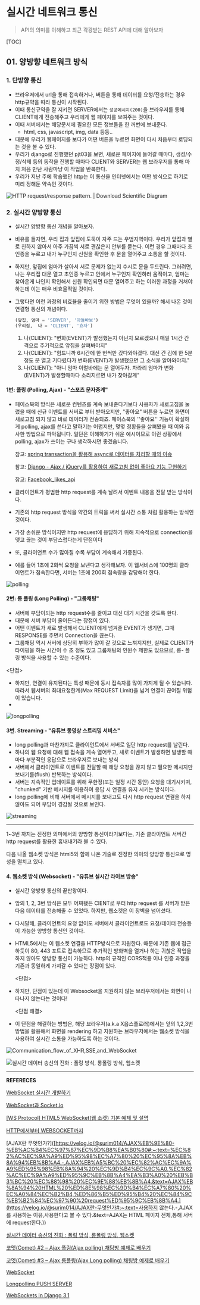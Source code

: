 # 실시간 네트워크 통신 

> API의 의미를 이해하고 최근 각광받는 REST API에 대해 알아보자

[TOC]

## 01. 양방향 네트워크 방식

### 1. 단방향 통신

- 브라우저에서 url을 통해 접속하거나, 버튼을 통해 데이터를 요청/전송하는 경우 http규약을 따라 통신이 시작된다.
- 이때 통신규약을 잘 지키면 SERVER에서는 `성공메시지(200)`을 브라우저를 통해 CLIENT에게 전송해주고 우리에게 웹 페이지를 보여주는 것이다.
- 이때 서버에서는 해당문서에 필요한 모든 정보들을 한 꺼번에 보내준다. 
  - html, css, javascript, img, data 등등..
- 때문에 우리가 웹페이지를 보다가 어떤 버튼을 누르면 화면이 다시 처음부터 로딩되는 것을 볼 수 있다. 
- 우리가 django로 진행했던 pjt03을 보면, 새로운 페이지에 들어갈 때마다, 생성/수정/삭제 등의 동작을 진행할 때마다 CLIENT와 SERVER는 웹 브라우저를 통해 마치 처음 만난 사람마냥 이 작업을 반복한다.
-  우리가 지난 주에 학습했던 http는 이 통신을 인터넷에서는 어떤 방식으로 하기로 미리 정해둔 약속인 것이다. 

![HTTP request/response pattern. | Download Scientific Diagram](https://www.researchgate.net/publication/308387942/figure/fig1/AS:409566736076803@1474659727403/HTTP-request-response-pattern.png)



### 2. 실시간 양방향 통신

- 실시간 양방향 통신 개념을 알아보자.

- 비유를 들자면, 우리 집과 앞집에 도둑이 자주 드는 우범지역이다. 우리가 앞집과 별로 친하지 않아서 아주 가끔씩 서로 괜찮은지 안부를 묻는다. 이런 경우 그때마다 초인종을 누르고 내가 누구인지 신원을 확인한 후 문을 열어주고 소통을 할 것이다.

- 하지만, 앞집에 엄마가 살아서 서로 문제가 없는지 수시로 문을 두드린다. 그러려면, 나는 우리집 대문 열고 초인종 누르고 안에서 누구인지 확인하러 움직이고, 엄마는 찾아온게 나인지 확인해서 신원 확인되면 대문 열어주고 하는 이러한 과정을 거쳐야 하는데 이는 매우 비효율적일 것이다. 

- 그렇다면 이런 과정의 비효율을 줄이기 위한 방법은 무엇이 있을까? 해서 나온 것이 연결형 통신의 개념이다. 

  ```python
  (앞집, 엄마 = 'SERVER', '아들바보')
  (우리집,  나 = 'CLIENT', '효자')
  ```

  1. 나(CLIENT): "변화(EVENT)가 발생했는지 아닌지 모르겠으니 매일 1시간 간격으로 주기적으로 앞집을 살펴봐야지"
  2. 나(CLIENT): "힘드니까 6시간에 한 번씩만 갔다와야겠다. 대신 간 김에 한 5분정도 문 열고 기다렸다가 변화(EVENT)가 발생했으면 그 소식을 알아와야지."
  3. 나(CLIENT): "아니 엄마 이럴바에는 문 열어두자. 차라리 엄마가 변화(EVENT)가 발생할때마다 소리지르면 내가 찾아갈게"



#### 1번: 폴링 (Polling, Ajax) - "스포츠 문자중계" 

- 페이스북의 방식은 새로운 컨텐츠를 계속 보내준다기보다 사용자가 새로고침을 눌렀을 때에 신규 이벤트를 서버로 부터 받아오지만, "좋아요" 버튼을 누르면 화면이 새로고침 되지 않고 바로 데이터가 전송되죠. 페이스북의 ''좋아요'' 기능이 확실하게 polling, ajax를 쓴다고 말하기는 어렵지만, 몇몇 정황들을 살펴봤을 때 이와 유사한 방법으로 파악됩니다. 일단은 이해하기가 쉬운 예시이므로 이런 상황에서 polling, ajax가 쓰이는 구나 생각하시면 좋겠습니다.

  참고: [spring transaction을 활용해 async로 데이터를 처리할 때의 이슈](https://www.slipp.net/questions/123)

  참고: [Django - Ajax / jQuery를 활용하여 새로고침 없이 좋아요 기능 구현하기](https://wayhome25.github.io/django/2017/06/25/django-ajax-like-button/)

  참고: [Facebook_likes_api](https://developers.facebook.com/docs/graph-api/reference/v8.0/object/likes)

- 클라이언트가 평범한 http request를 계속 날려서 이벤트 내용을 전달 받는 방식이다.

- 기존의 http request 방식을 약간의 트릭을 써서 실시간 소통 처럼 활용하는 방식인 것이다.

- 가장 손쉬운 방식이지만 http request에 응답하기 위해 지속적으로 connection을 맺고 끊는 것이 부담스럽다는게 단점이다

- 또, 클라이언트 수가 많아질 수록 부담이 계속해서 가중된다.

- 예를 들어 1초에 2회씩 요청을 보낸다고 생각해보자. 이 웹서비스에 100명의 클라이언트가 접속한다면, 서버는 1초에 200회 접속량을 감당해야 한다. 

![polling](https://t1.daumcdn.net/cfile/tistory/136F123A50FF6F2F23)

#### 2번: 롱 폴링 (Long Polling)  - "그룹채팅"

- 서버에 부담이되는 http request수를 줄이고 대신 대기 시간을 갖도록 한다.
- 때문에 서버 부담이 줄어든다는 장점이 있다.
- 어떤 이벤트가 새로 발생해서 CLIENT에게 넘겨줄 EVENT가 생기면, 그때 RESPONSE를 주면서 Connection을 끊는다.
- 그룹채팅 역시 서버에 상당히 부하가 많이 갈 것으로 느껴지지만, 실제로 CLIENT가 타이핑을 하는 시간이 수 초 정도 있고 그룹채팅의 인원수 제한도 있으므로, 롱- 폴링 방식을 사용할 수 있는 수준이다. 

<단점>

- 하지만, 연결이 유지된다는 특성 때문에 동시 접속자를 많이 가지게 될 수 있습니다. 따라서 웹서버의 최대요청한계(Max REQUEST Limit)을 넘겨 연결이 끊어질 위험이 있습니다.
- 

![longpolling](https://t1.daumcdn.net/cfile/tistory/2204653A50FF706405)

#### 3번. Streaming  - "유튜브 동영상 스트리밍 서비스"

- long polling과 마찬가지로 클라이언트에서 서버로 일단 http request를 날린다. 
- 하나의 웹 요청에 대해 웹 접속을 계속 열어두고, 새로 이벤트가 발생하면 발생할 때마다 부분적인 응답으로 브라우저로 보내는 방식
- 서버에서 클라이언트로 이벤트를 전달할 때 해당 요청을 끊지 않고 필요한 메시지만 보내기를(flush) 반복하는 방식이다. 
- 서버는 지속적인 업데이트를 위해 무한정(또는 일정 시간 동안) 요청을 대기시키며, "chunked" 기반 메시지를 이용하여 응답 시 연결을 유지 시키는 방식이다.
- long polling에 비해 서버에서 메시지를 보내고도 다시 http request 연결을 하지 않아도 되어 부담이 경감될 것으로 보인다.

![streaming](https://t1.daumcdn.net/cfile/tistory/1155F54E50FF71CD0A)

---

1~3번 까지는 진정한 의미에서의 양방향 통신이라기보다는, 기존 클라이언트 서버간 http request를 활용한 흉내내기라 볼 수 있다.

다음 나올 웹소켓 방식은 html5와 함께 나온 기술로 진정한 의미의 양방향 통신으로 명성을 떨치고 있다.



#### 4. 웹소켓 방식 (Websocket) - "유튜브 실시간 라이브 방송"

- 실시간 양방향 통신의 끝판왕이다.

- 앞의 1, 2, 3번 방식은 모두 어찌됐든 ClENT로 부터 http request 를 서버가 받은 다음 데이터를 전송해줄 수 있었다. 하지만, 웹소켓은 이 장벽을 넘어섰다.

- 다시말해, 클라이언트의 요청 없이도 서버에서 클라이언트로도 요청/데이터 전송등이 가능한 양방향 통신인 것이다. 

- HTML5에서는 이 웹소켓 연결을 HTTP방식으로 지원한다. 때문에 기존 웹에 접근하듯이 80, 443 포트로 접속하므로 추가적인 방화벽을 열거나 하는 귀찮은 작업을 하지 않아도 양방향 통신이 가능하다. http의 규격인 CORS적용 이나 인증 과정을 기존과 동일하게 가져갈 수 있다는 장점이 있다.

  <단점>

- 하지만, 단점이 있는데 이 Websocket을 지원하지 않는 브라우저에서는 화면이 나타나지 않는다는 것이다!

  <단점 해결>

- 이 단점을 해결하는 방법은, 해당 브라우저(a.k.a X읍스플로러)에서는 앞의 1,2,3번 방법을 활용해서 화면을 rendering 하고 지원하는 브라우저에서는 웹소켓 방식을 사용하여 실시간 소통을 가능하도록 하는 것이다.

![Communication_flow_of_XHR,SSE,and_WebSocket](https://hpbn.co/assets/diagrams/1a8db2948eb2aad0dd47470c6c011a42.svg)

![실시간 데이터 송신의 진화 : 폴링 방식, 롱폴링 방식, 웹소켓](https://t1.daumcdn.net/cfile/tistory/1551FF384FB4B0081D)



---

**REFERECES**

[WebSocket 실시간 개발하기](https://brunch.co.kr/@adrenalinee31/2)

[WebSocket과 Socket.io](https://d2.naver.com/helloworld/1336)

[[WS Protocol] HTML5 WebSocket(웹 소켓) 기본 예제 및 설명](https://niceman.tistory.com/109)

[HTTP에서부터 WEBSOCKET까지]([https://medium.com/@chullino/http%EC%97%90%EC%84%9C%EB%B6%80%ED%84%B0-websocket%EA%B9%8C%EC%A7%80-94df91988788](https://medium.com/@chullino/http에서부터-websocket까지-94df91988788))

[AJAX란 무엇인가?]([https://velog.io/@surim014/AJAX%EB%9E%80-%EB%AC%B4%EC%97%87%EC%9D%B8%EA%B0%80#:~:text=%EC%82%AC%EC%9A%A9%ED%95%98%EC%A7%80%20%EC%95%8A%EB%8A%94%EB%8B%A4.-,AJAX%EB%A5%BC%20%EC%82%AC%EC%9A%A9%ED%95%98%EB%8A%94%20%EC%9D%B4%EC%9C%A0,%EC%82%AC%EC%9A%A9%ED%95%9C%EB%8B%A4%EA%B3%A0%20%EB%B3%BC%20%EC%88%98%20%EC%9E%88%EB%8B%A4.&text=AJAX%EB%8A%94%20HTML%20%ED%8E%98%EC%9D%B4%EC%A7%80%20%EC%A0%84%EC%B2%B4,%ED%86%B5%ED%95%B4%20%EC%84%9C%EB%B2%84%EC%97%90%20request%ED%95%9C%EB%8B%A4.](https://velog.io/@surim014/AJAX란-무엇인가#:~:text=사용하지 않는다.-,AJAX를 사용하는 이유,사용한다고 볼 수 있다.&text=AJAX는 HTML 페이지 전체,통해 서버에 request한다.))

[실시간 데이터 송신의 진화 : 폴링 방식, 롱폴링 방식, 웹소켓](https://valuefactory.tistory.com/263)

[코멧(Comet) #2 – Ajax 폴링(Ajax polling) 채팅방 예제로 배우기](http://dev.epiloum.net/1395)

[코멧(Comet) #3 – Ajax 롱폴링(Ajax Long polling) 채팅방 예제로 배우기](http://dev.epiloum.net/1453)

[WebSocket](https://hpbn.co/websocket/)

[Longpolling PUSH SERVER](https://onecellboy.tistory.com/210)

[WebSockets in Django 3.1](https://medium.com/@alex.oleshkevich/websockets-in-django-3-1-73de70c5c1ba)